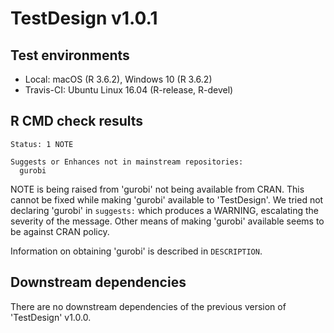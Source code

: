 # TestDesign v1.0.1

## Test environments

* Local: macOS (R 3.6.2), Windows 10 (R 3.6.2)
* Travis-CI: Ubuntu Linux 16.04 (R-release, R-devel)

## R CMD check results

```
Status: 1 NOTE

Suggests or Enhances not in mainstream repositories:
  gurobi
```

NOTE is being raised from 'gurobi' not being available from CRAN. This cannot be fixed while making 'gurobi' available to 'TestDesign'. We tried not declaring 'gurobi' in `suggests:` which produces a WARNING, escalating the severity of the message. Other means of making 'gurobi' available seems to be against CRAN policy.

Information on obtaining 'gurobi' is described in `DESCRIPTION`.

## Downstream dependencies

There are no downstream dependencies of the previous version of 'TestDesign' v1.0.0.
